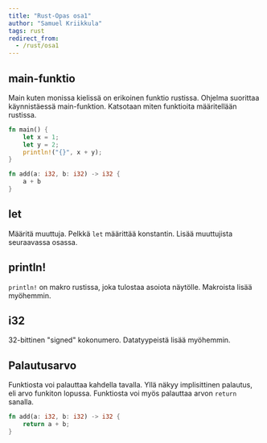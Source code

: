 ```yaml
---
title: "Rust-Opas osa1"
author: "Samuel Kriikkula"
tags: rust
redirect_from:
  - /rust/osa1
---
```


## main-funktio
Main kuten monissa kielissä on erikoinen funktio rustissa. Ohjelma suorittaa käynnistäessä main-funktion. Katsotaan miten funktioita määritellään rustissa.

```rust
fn main() {
    let x = 1;
    let y = 2;
    println!("{}", x + y);
}

fn add(a: i32, b: i32) -> i32 {
    a + b
}
```

## let
Määritä muuttuja. Pelkkä `let` määrittää konstantin.
Lisää muuttujista seuraavassa osassa.

## println!
`println!` on makro rustissa, joka tulostaa asoiota näytölle.
Makroista lisää myöhemmin.

## i32
32-bittinen "signed" kokonumero.
Datatyypeistä lisää myöhemmin.

## Palautusarvo
Funktiosta voi palauttaa kahdella tavalla. Yllä näkyy implisittinen palautus, eli arvo funkiton lopussa.
Funktiosta voi myös palauttaa arvon `return` sanalla.

```rust
fn add(a: i32, b: i32) -> i32 {
    return a + b;
}
```